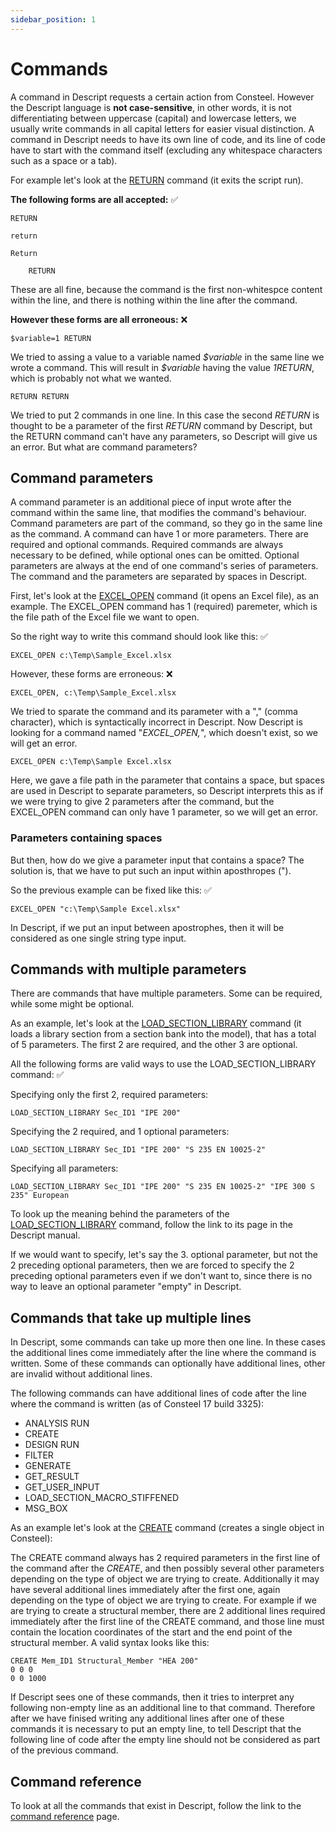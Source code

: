 ```yaml
---
sidebar_position: 1
---
```


# Commands

A command in Descript requests a certain action from Consteel. However the Descript language is **not case-sensitive**, in other words, it is not differentiating between uppercase (capital) and lowercase letters, we usually write commands in all capital letters for easier visual distinction.
A command in Descript needs to have its own line of code, and its line of code have to start with the command itself (excluding any whitespace characters such as a space or a tab).

For example let's look at the [RETURN](/docs/descript/command-reference/return/) command (it exits the script run).

**The following forms are all accepted:** ✅

```
RETURN
```

```
return
```

```
Return
```

```
    RETURN
```
These are all fine, because the command is the first non-whitespce content within the line, and there is nothing within the line after the command.

**However these forms are all erroneous:** ❌

```
$variable=1 RETURN
```
We tried to assing a value to a variable named _\$variable_ in the same line we wrote a command. This will result in _\$variable_ having the value _1RETURN_, which is probably not what we wanted.

```
RETURN RETURN
```
We tried to put 2 commands in one line. In this case the second _RETURN_ is thought to be a parameter of the first _RETURN_ command by Descript, but the RETURN command can't have any parameters, so Descript will give us an error.
But what are command parameters?

## Command parameters

A command parameter is an additional piece of input wrote after the command within the same line, that modifies the command's behaviour. Command parameters are part of the command, so they go in the same line as the command. A command can have 1 or more parameters. There are required and optional commands. Required commands are always necessary to be defined, while optional ones can be omitted. Optional parameters are always at the end of one command's series of parameters. The command and the parameters are separated by spaces in Descript.

First, let's look at the [EXCEL_OPEN](/docs/descript/command-reference/excel_open/) command (it opens an Excel file), as an example. The EXCEL_OPEN command has 1 (required) paremeter, which is the file path of the Excel file we want to open.

So the right way to write this command should look like this: ✅

```
EXCEL_OPEN c:\Temp\Sample_Excel.xlsx
```

However, these forms are erroneous: ❌

```
EXCEL_OPEN, c:\Temp\Sample_Excel.xlsx
```
We tried to sparate the command and its parameter with a "," (comma character), which is syntactically incorrect in Descript. Now Descript is looking for a command named "_EXCEL_OPEN,_", which doesn't exist, so we will get an error.

```
EXCEL_OPEN c:\Temp\Sample Excel.xlsx
```
Here, we gave a file path in the parameter that contains a space, but spaces are used in Descript to separate parameters, so Descript interprets this as if we were trying to give 2 parameters after the command, but the EXCEL_OPEN command can only have 1 parameter, so we will get an error.

### Parameters containing spaces

But then, how do we give a parameter input that contains a space? The solution is, that we have to put such an input within aposthropes (").

So the previous example can be fixed like this: ✅
```
EXCEL_OPEN "c:\Temp\Sample Excel.xlsx"
```

In Descript, if we put an input between apostrophes, then it will be considered as one single string type input.

## Commands with multiple parameters

There are commands that have multiple parameters. Some can be required, while some might be optional.

As an example, let's look at the [LOAD_SECTION_LIBRARY](/docs/descript/command-reference/load_section_library/) command (it loads a library section from a section bank into the model), that has a total of 5 parameters. The first 2 are required, and the other 3 are optional.

All the following forms are valid ways to use the LOAD_SECTION_LIBRARY command: ✅

Specifying only the first 2, required parameters:
```
LOAD_SECTION_LIBRARY Sec_ID1 "IPE 200"
```

Specifying the 2 required, and 1 optional parameters:
```
LOAD_SECTION_LIBRARY Sec_ID1 "IPE 200" "S 235 EN 10025-2"
```

Specifying all parameters:
```
LOAD_SECTION_LIBRARY Sec_ID1 "IPE 200" "S 235 EN 10025-2" "IPE 300 S 235" European
```

To look up the meaning behind the parameters of the [LOAD_SECTION_LIBRARY](/docs/descript/command-reference/load_section_library/) command, follow the link to its page in the Descript manual.

If we would want to specify, let's say the 3. optional parameter, but not the 2 preceding optional parameters, then we are forced to specify the 2 preceding optional parameters even if we don't want to, since there is no way to leave an optional parameter "empty" in Descript.

## Commands that take up multiple lines

In Descript, some commands can take up more then one line. In these cases the additional lines come immediately after the line where the command is written. Some of these commands can optionally have additional lines, other are invalid without additional lines.

The following commands can have additional lines of code after the line where the command is written (as of Consteel 17 build 3325):
- ANALYSIS RUN
- CREATE
- DESIGN RUN
- FILTER 
- GENERATE
- GET_RESULT 
- GET_USER_INPUT
- LOAD_SECTION_MACRO_STIFFENED 
- MSG_BOX  

As an example let's look at the [CREATE](/docs/descript/command-reference/create/) command (creates a single object in Consteel):

The CREATE command always has 2 required parameters in the first line of the command after the _CREATE_, and then possibly several other parameters depending on the type of object we are trying to create. Additionally it may have several additional lines immediately after the first one, again depending on the type of object we are trying to create. For example if we are trying to create a structural member, there are 2 additional lines required immediately after the first line of the CREATE command, and those line must contain the location coordinates of the start and the end point of the structural member. A valid syntax looks like this:

```
CREATE Mem_ID1 Structural_Member "HEA 200"
0 0 0
0 0 1000
```

If Descript sees one of these commands, then it tries to interpret any following non-empty line as an additional line to that command. Therefore after we have finised writing any additional lines after one of these commands it is necessary to put an empty line, to tell Descript that the following line of code after the empty line should not be considered as part of the previous command.

## Command reference

To look at all the commands that exist in Descript, follow the link to the [command reference](/docs/descript/command-reference/) page.